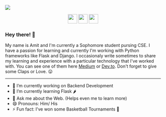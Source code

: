 ![](https://i.ytimg.com/vi/JdJCbumWHn8/maxresdefault.jpg)
<p align="center">
  <a href="https://twitter.com/_Amitdutta7"><img height="30" src="https://image.flaticon.com/icons/png/512/124/124021.png"></a>
  <a href="https://www.instagram.com/amit__dutta/"><img height="30" src="https://upload.wikimedia.org/wikipedia/commons/thumb/a/a5/Instagram_icon.png/1200px-Instagram_icon.png"></a>
  <a href="https://www.linkedin.com/in/amitdutta24/"><img height="30" src="https://eoss.asu.edu/sites/default/files/styles/panopoly_image_original/public/linkedin-logo-icon.png?itok=GF6EWlU_"></a>
</p>

### Hey there! 👋

My name is Amit and I'm currently a Sophomore student pursing CSE.  I have a passion for learning and currently I'm working with Python frameworks like Flask and Django. I occasionaly write sometimes to share my learning and experience with a particular technology that I've worked with. You can see one of them here [Medium](https://medium.com/@amitcooldutta279/a-beginners-guide-to-confusion-matrix-machine-learning-101-77280db06c4b) or [Dev.to](https://dev.to/_amitdutta7/a-beginner-s-guide-to-confusion-matrix-machine-learning-101-3m36). Don't forget to give some Claps or Love. 😛

---

- 🔭 I’m currently working on Backend Development
- 🌱 I’m currently learning Flask 🌶
- 💬 Ask me about the Web. (Helps even me to learn more)
- 😄 Pronouns: Him/ His
- ⚡ Fun fact: I've won some Basketball Tournaments 🏀
